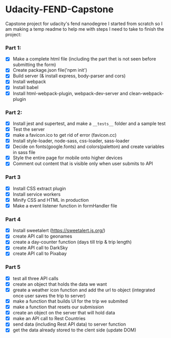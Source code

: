 # Udacity-FEND-Capstone
Capstone project for udacity's fend nanodegree
I started from scratch so I am making a temp readme to help me with steps I need to take to finish the project:

### Part 1:
- [x] Make a complete html file (including the part thet is not seen before submitting the form)
- [x] Create package.json file('npm init')
- [x] Build server (& install express, body-parser and cors)
- [x] Install webpack
- [x] Install babel
- [x] Install html-webpack-plugin, webpack-dev-server and clean-webpack-plugin

### Part 2:
- [x] Install jest and supertest, and make a `__tests__` folder and a sample test
- [x] Test the server
- [x] make a favicon.ico to get rid of error (favicon.cc)
- [x] Install style-loader, node-sass, css-loader, sass-loader
- [x] Decide on fonts(google.fonts) and colors(paletton) and create variables in sass file
- [x] Style the entire page for mobile onto higher devices
- [x] Comment out content that is visible only when user submits to API

### Part 3
- [x] Install CSS extract plugin
- [x] Install service workers
- [x] Minify CSS and HTML in production
- [x] Make a event listener function in formHandler file

### Part 4
- [x] Install sweetalert (https://sweetalert.js.org/)
- [x] create API call to geonames
- [x] create a day-counter function (days till trip & trip length)
- [x] create API call to DarkSky
- [x] create API call to Pixabay

### Part 5
- [x] test all three API calls
- [x] create an object that holds the data we want
- [x] greate a weather icon function and add the url to object (integrated once user saves the trip to server)
- [x] make a function that builds UI for the trip we submited
- [x] make a function that resets our submission
- [x] create an object on the server that will hold data
- [x] make an API call to Rest Countries
- [x] send data (including Rest API data) to server function
- [x] get the data already stored to the clent side (update DOM)
